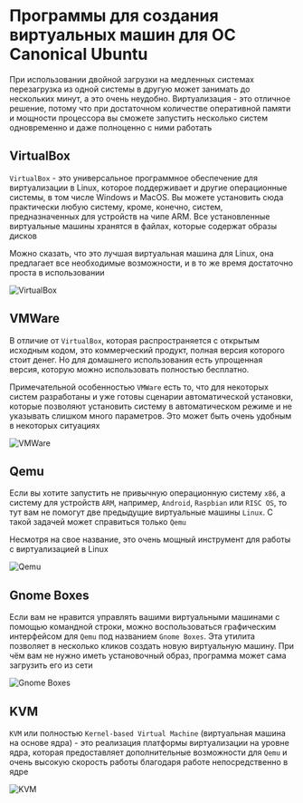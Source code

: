 # Программы для создания виртуальных машин для ОС Canonical Ubuntu

При использовании двойной загрузки на медленных системах перезагрузка из одной системы в другую может занимать до нескольких минут, а это очень
неудобно. Виртуализация - это отличное решение, потому что при достаточном количестве оперативной памяти и мощности процессора вы сможете запустить
несколько систем одновременно и даже полноценно с ними работать

## VirtualBox

`VirtualBox` - это универсальное программное обеспечение для виртуализации в Linux, которое поддерживает и другие операционные системы, в том числе
Windows и MacOS. Вы можете установить сюда практически любую систему, кроме, конечно, систем, предназначенных для устройств на чипе ARM. Все
установленные виртуальные машины хранятся в файлах, которые содержат образы дисков

Можно сказать, что это лучшая виртуальная машина для Linux, она предлагает все необходимые возможности, и в то же время достаточно проста в
использовании

![VirtualBox](https://losst.ru/wp-content/uploads/2016/10/virtualbox-912x576.png)

## VMWare

В отличие от `VirtualBox`, которая распространяется с открытым исходным кодом, это коммерческий продукт, полная версия которого стоит денег. Но для
домашнего использования есть упрощенная версия, которую можно использовать полностью бесплатно.

Примечательной особенностью `VMWare` есть то, что для некоторых систем разработаны и уже готовы сценарии автоматической установки, которые позволяют
установить систему в автоматическом режиме и не указывать слишком много параметров. Это может быть очень удобным в некоторых ситуациях

![VMWare](https://losst.ru/wp-content/uploads/2016/10/vmware-912x576.png)

## Qemu

Если вы хотите запустить не привычную операционную систему `x86`, а систему для устройств `ARM`, например, `Android`, `Raspbian` или `RISC OS`, то тут
вам не помогут две предыдущие виртуальные машины `Linux`. С такой задачей может справиться только `Qemu`

Несмотря на свое название, это очень мощный инструмент для работы с виртуализацией в Linux

![Qemu](https://losst.ru/wp-content/uploads/2016/10/qemu-912x576.png)

## Gnome Boxes

Если вам не нравится управлять вашими виртуальными машинами с помощью командной строки, можно воспользоваться графическим интерфейсом для `Qemu` под
названием `Gnome Boxes`. Эта утилита позволяет в несколько кликов создать новую виртуальную машину. При чём вам не нужно иметь установочный образ,
программа может сама загрузить его из сети

![Gnome Boxes](https://losst.ru/wp-content/uploads/2016/10/gnome-boxes-912x576.png)

## KVM

`KVM` или полностью `Kernel-based Virtual Machine` (виртуальная машина на основе ядра) - это реализация платформы виртуализации на уровне ядра,
которая предоставляет дополнительные возможности для `Qemu` и очень высокую скорость работы благодаря работе непосредственно в ядре

![KVM](https://losst.ru/wp-content/uploads/2016/10/kvm-912x576.png)
